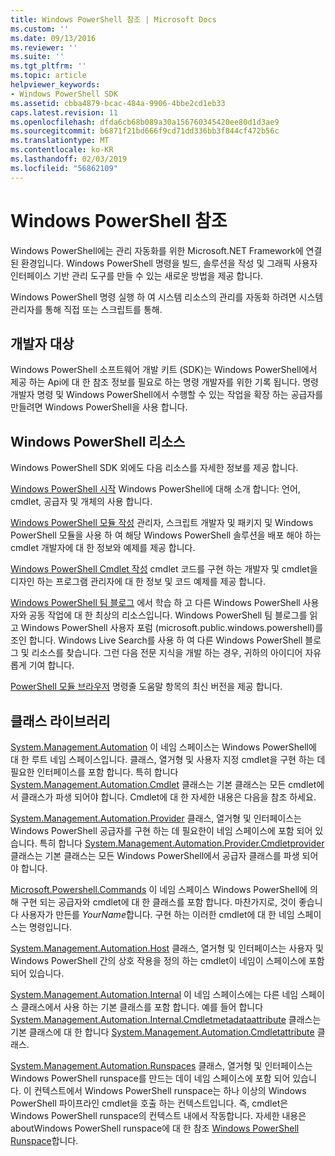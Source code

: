 ```yaml
---
title: Windows PowerShell 참조 | Microsoft Docs
ms.custom: ''
ms.date: 09/13/2016
ms.reviewer: ''
ms.suite: ''
ms.tgt_pltfrm: ''
ms.topic: article
helpviewer_keywords:
- Windows PowerShell SDK
ms.assetid: cbba4879-bcac-484a-9906-4bbe2cd1eb33
caps.latest.revision: 11
ms.openlocfilehash: dfda6cb68b089a30a156760345420ee80d1d3ae9
ms.sourcegitcommit: b6871f21bd666f9cd71dd336bb3f844cf472b56c
ms.translationtype: MT
ms.contentlocale: ko-KR
ms.lasthandoff: 02/03/2019
ms.locfileid: "56862109"
---
```

# <a name="windows-powershell-reference"></a>Windows PowerShell 참조

Windows PowerShell에는 관리 자동화를 위한 Microsoft.NET Framework에 연결 된 환경입니다. Windows PowerShell 명령을 빌드, 솔루션을 작성 및 그래픽 사용자 인터페이스 기반 관리 도구를 만들 수 있는 새로운 방법을 제공 합니다.

Windows PowerShell 명령 실행 하 여 시스템 리소스의 관리를 자동화 하려면 시스템 관리자를 통해 직접 또는 스크립트를 통해.

## <a name="developer-audience"></a>개발자 대상

Windows PowerShell 소프트웨어 개발 키트 (SDK)는 Windows PowerShell에서 제공 하는 Api에 대 한 참조 정보를 필요로 하는 명령 개발자를 위한 기록 됩니다. 명령 개발자 명령 및 Windows PowerShell에서 수행할 수 있는 작업을 확장 하는 공급자를 만들려면 Windows PowerShell을 사용 합니다.

## <a name="windows-powershell-resources"></a>Windows PowerShell 리소스

Windows PowerShell SDK 외에도 다음 리소스를 자세한 정보를 제공 합니다.

[Windows PowerShell 시작](/powershell/scripting/getting-started/getting-started-with-windows-powershell) Windows PowerShell에 대해 소개 합니다: 언어, cmdlet, 공급자 및 개체의 사용 합니다.

[Windows PowerShell 모듈 작성](./module/writing-a-windows-powershell-module.md) 관리자, 스크립트 개발자 및 패키지 및 Windows PowerShell 모듈을 사용 하 여 해당 Windows PowerShell 솔루션을 배포 해야 하는 cmdlet 개발자에 대 한 정보와 예제를 제공 합니다.

[Windows PowerShell Cmdlet 작성](./cmdlet/writing-a-windows-powershell-cmdlet.md) cmdlet 코드를 구현 하는 개발자 및 cmdlet을 디자인 하는 프로그램 관리자에 대 한 정보 및 코드 예제를 제공 합니다.

[Windows PowerShell 팀 블로그](https://blogs.msdn.microsoft.com/PowerShell/) 에서 학습 하 고 다른 Windows PowerShell 사용자와 공동 작업에 대 한 최상의 리소스입니다. Windows PowerShell 팀 블로그를 읽고 Windows PowerShell 사용자 포럼 (microsoft.public.windows.powershell)를 조인 합니다. Windows Live Search를 사용 하 여 다른 Windows PowerShell 블로그 및 리소스를 찾습니다. 그런 다음 전문 지식을 개발 하는 경우, 귀하의 아이디어 자유롭게 기여 합니다.

[PowerShell 모듈 브라우저](/powershell/module/) 명령줄 도움말 항목의 최신 버전을 제공 합니다.

## <a name="class-libraries"></a>클래스 라이브러리

[System.Management.Automation](/dotnet/api/System.Management.Automation) 이 네임 스페이스는 Windows PowerShell에 대 한 루트 네임 스페이스입니다. 클래스, 열거형 및 사용자 지정 cmdlet을 구현 하는 데 필요한 인터페이스를 포함 합니다. 특히 합니다 [System.Management.Automation.Cmdlet](/dotnet/api/System.Management.Automation.Cmdlet) 클래스는 기본 클래스는 모든 cmdlet에서 클래스가 파생 되어야 합니다. Cmdlet에 대 한 자세한 내용은 다음을 참조 하세요.

[System.Management.Automation.Provider](/dotnet/api/System.Management.Automation.Provider) 클래스, 열거형 및 인터페이스는 Windows PowerShell 공급자를 구현 하는 데 필요한이 네임 스페이스에 포함 되어 있습니다. 특히 합니다 [System.Management.Automation.Provider.Cmdletprovider](/dotnet/api/System.Management.Automation.Provider.CmdletProvider) 클래스는 기본 클래스는 모든 Windows PowerShell에서 공급자 클래스를 파생 되어야 합니다.

[Microsoft.Powershell.Commands](/dotnet/api/Microsoft.PowerShell.Commands) 이 네임 스페이스 Windows PowerShell에 의해 구현 되는 공급자와 cmdlet에 대 한 클래스를 포함 합니다. 마찬가지로, 것이 좋습니다 사용자가 만든를 *YourName*합니다. 구현 하는 이러한 cmdlet에 대 한 네임 스페이스는 명령입니다.

[System.Management.Automation.Host](/dotnet/api/System.Management.Automation.Host) 클래스, 열거형 및 인터페이스는 사용자 및 Windows PowerShell 간의 상호 작용을 정의 하는 cmdlet이 네임이 스페이스에 포함 되어 있습니다.

[System.Management.Automation.Internal](/dotnet/api/System.Management.Automation.Internal) 이 네임 스페이스에는 다른 네임 스페이스 클래스에서 사용 하는 기본 클래스를 포함 합니다. 예를 들어 합니다 [System.Management.Automation.Internal.Cmdletmetadataattribute](/dotnet/api/System.Management.Automation.Internal.CmdletMetadataAttribute) 클래스는 기본 클래스에 대 한 합니다 [System.Management.Automation.Cmdletattribute](/dotnet/api/System.Management.Automation.CmdletAttribute) 클래스.

[System.Management.Automation.Runspaces](/dotnet/api/System.Management.Automation.Runspaces) 클래스, 열거형 및 인터페이스는 Windows PowerShell runspace를 만드는 데이 네임 스페이스에 포함 되어 있습니다. 이 컨텍스트에서 Windows PowerShell runspace는 하나 이상의 Windows PowerShell 파이프라인 cmdlet을 호출 하는 컨텍스트입니다. 즉, cmdlet은 Windows PowerShell runspace의 컨텍스트 내에서 작동합니다. 자세한 내용은 aboutWindows PowerShell runspace에 대 한 참조 [Windows PowerShell Runspace](http://msdn.microsoft.com/en-us/a1582cfe-f06d-4aff-adc6-71f49a860ce9)합니다.
